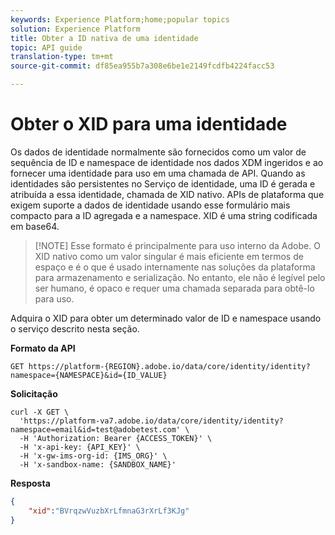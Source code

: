 ```yaml
---
keywords: Experience Platform;home;popular topics
solution: Experience Platform
title: Obter a ID nativa de uma identidade
topic: API guide
translation-type: tm+mt
source-git-commit: df85ea955b7a308e6be1e2149fcdfb4224facc53

---
```



# Obter o XID para uma identidade

Os dados de identidade normalmente são fornecidos como um valor de sequência de ID e namespace de identidade nos dados XDM ingeridos e ao fornecer uma identidade para uso em uma chamada de API. Quando as identidades são persistentes no Serviço de identidade, uma ID é gerada e atribuída a essa identidade, chamada de XID nativo. APIs de plataforma que exigem suporte a dados de identidade usando esse formulário mais compacto para a ID agregada e a namespace. XID é uma string codificada em base64.

>[!NOTE] Esse formato é principalmente para uso interno da Adobe. O XID nativo como um valor singular é mais eficiente em termos de espaço e é o que é usado internamente nas soluções da plataforma para armazenamento e serialização. No entanto, ele não é legível pelo ser humano, é opaco e requer uma chamada separada para obtê-lo para uso.

Adquira o XID para obter um determinado valor de ID e namespace usando o serviço descrito nesta seção.

**Formato da API**

```http
GET https://platform-{REGION}.adobe.io/data/core/identity/identity?namespace={NAMESPACE}&id={ID_VALUE}
```

**Solicitação**

```shell
curl -X GET \
  'https://platform-va7.adobe.io/data/core/identity/identity?namespace=email&id=test@adobetest.com' \
  -H 'Authorization: Bearer {ACCESS_TOKEN}' \
  -H 'x-api-key: {API_KEY}' \
  -H 'x-gw-ims-org-id: {IMS_ORG}' \
  -H 'x-sandbox-name: {SANDBOX_NAME}'
```

**Resposta**

```json
{
    "xid":"BVrqzwVuzbXrLfmnaG3rXrLf3KJg"
}
```
